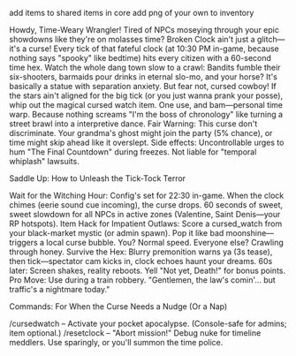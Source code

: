 add items to shared items in core 
add png of your own to inventory


Howdy, Time-Weary Wrangler!
Tired of NPCs moseying through your epic showdowns like they're on molasses time? Broken Clock ain't just a glitch—it's a curse! Every tick of that fateful clock (at 10:30 PM in-game, because nothing says "spooky" like bedtime) hits every citizen with a 60-second time hex. Watch the whole dang town slow to a crawl: Bandits fumble their six-shooters, barmaids pour drinks in eternal slo-mo, and your horse? It's basically a statue with separation anxiety.
But fear not, cursed cowboy! If the stars ain't aligned for the big tick (or you just wanna prank your posse), whip out the magical cursed watch item. One use, and bam—personal time warp. Because nothing screams "I'm the boss of chronology" like turning a street brawl into a interpretive dance.
Fair Warning: This curse don't discriminate. Your grandma's ghost might join the party (5% chance), or time might skip ahead like it overslept. Side effects: Uncontrollable urges to hum "The Final Countdown" during freezes. Not liable for "temporal whiplash" lawsuits.

Saddle Up: How to Unleash the Tick-Tock Terror

Wait for the Witching Hour: Config's set for 22:30 in-game. When the clock chimes (eerie sound cue incoming), the curse drops. 60 seconds of sweet, sweet slowdown for all NPCs in active zones (Valentine, Saint Denis—your RP hotspots).
Item Hack for Impatient Outlaws: Score a cursed_watch from your black-market mystic (or admin spawn). Pop it like bad moonshine—triggers a local curse bubble. You? Normal speed. Everyone else? Crawling through honey.
Survive the Hex: Blurry premonition warns ya (3s tease), then tick—spectator cam kicks in, clock echoes haunt your dreams. 60s later: Screen shakes, reality reboots. Yell "Not yet, Death!" for bonus points.
Pro Move: Use during a train robbery. "Gentlemen, the law's comin'... but traffic's a nightmare today."

Commands: For When the Curse Needs a Nudge (Or a Nap)

/cursedwatch – Activate your pocket apocalypse. (Console-safe for admins; item optional.)
/resetclock – "Abort mission!" Debug nuke for timeline meddlers. Use sparingly, or you'll summon the time police.
